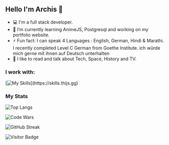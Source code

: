 ## Hello I'm Archis 👋

- 💻 I'm a full stack developer.
- 🌱 I’m currently learning AnimeJS, Postgresql and working on my portfolio website.
- ⚡ Fun fact: I can speak 4 Languages : English, German, Hindi & Marathi. I recently completed Level C German from Goethe Institute. ich würde mich gerne mit ihnen auf Deutsch unterhalten
- 💬 I like to read and talk about Tech, Space, History and TV.

### I work with:

[![My Skills](https://skills.thijs.gg/icons?i=js,html,css,react,redux,nodejs,firebase,mongodb,expressjs,postgres,bash,netlify,vscode,)](https://skills.thijs.gg)

### My Stats

![Top Langs](https://github-readme-stats.vercel.app/api/top-langs/?username=archisvaze&theme=nord&hide=TeX&layout=compact) 

![Code Wars](https://www.codewars.com/users/archis_/badges/large)

![GitHub Streak](https://github-readme-streak-stats.herokuapp.com/?user=archisvaze&theme=nord)  

![Visitor Badge](https://visitor-badge.laobi.icu/badge?page_id=archisvaze.archisvaze)

<!--
**archisvaze/archisvaze** is a ✨ _special_ ✨ repository because its `README.md` (this file) appears on your GitHub 

Here are some ideas to get you started:

- 🔭 I’m currently working on ...
- 🌱 I’m currently learning ...
- 👯 I’m looking to collaborate on ...
- 🤔 I’m looking for help with ...
- 💬 Ask me about ...
- 📫 How to reach me: ...
- 😄 Pronouns: ...
- ⚡ Fun fact: ...
-->
